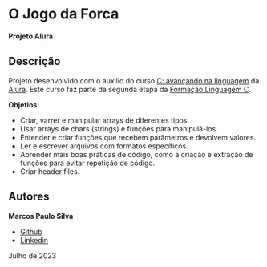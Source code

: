 # O Jogo da Forca
**Projeto Alura**

## Descrição
Projeto desenvolvido com o auxilio do curso [C: avançando na linguagem](https://cursos.alura.com.br/course/introducao-a-programacao-com-c-parte-2) da [Alura](https://www.alura.com.br). Este curso faz parte da segunda etapa da [Formação Linguagem C](https://cursos.alura.com.br/formacao-linguagem-c).

**Objetios:**
- Criar, varrer e manipular arrays de diferentes tipos.
- Usar arrays de chars (strings) e funções para manipulá-los.
- Entender e criar funções que recebem parâmetros e devolvem valores.
- Ler e escrever arquivos com formatos específicos.
- Aprender mais boas práticas de código, como a criação e extração de funções para evitar repetição de código.
- Criar header files.

## Autores

**Marcos Paulo Silva**
- [Github](https://www.github.com/souomarcos)
- [Linkedin](https://www.github.com/souomarcos)

Julho de 2023